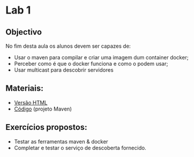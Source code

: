 # Lab 1

## Objectivo

No fim desta aula os alunos devem ser capazes de:

* Usar o maven para compilar e criar uma imagem dum container docker;
* Perceber como é que o docker funciona e como o podem usar;
* Usar multicast para descobrir servidores

## Materiais:

* [Versão HTML](sd2324-lab1.html)
* [Código](sd2324-lab1.zip) (projeto Maven)

## Exercícios propostos:

* Testar as ferramentas maven & docker
* Completar e testar o serviço de descoberta fornecido.
